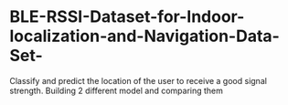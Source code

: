 # BLE-RSSI-Dataset-for-Indoor-localization-and-Navigation-Data-Set-
Classify and predict the location of the user to receive a good signal strength. Building 2 different model and comparing them
